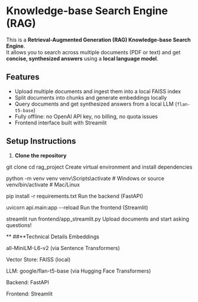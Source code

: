 # Knowledge-base Search Engine (RAG)

This is a **Retrieval-Augmented Generation (RAG) Knowledge-base Search Engine**.  
It allows you to search across multiple documents (PDF or text) and get **concise, synthesized answers** using a **local language model**.



## Features

- Upload multiple documents and ingest them into a local FAISS index
- Split documents into chunks and generate embeddings locally
- Query documents and get synthesized answers from a local LLM (`flan-t5-base`)
- Fully offline: no OpenAI API key, no billing, no quota issues
- Frontend interface built with Streamlit



## Setup Instructions

1. **Clone the repository**


git clone <your-repo-url>
cd rag_project
Create virtual environment and install dependencies


python -m venv venv
venv\Scripts\activate     # Windows
 or
source venv/bin/activate  # Mac/Linux

pip install -r requirements.txt
Run the backend (FastAPI)


uvicorn api.main:app --reload
Run the frontend (Streamlit)



streamlit run frontend/app_streamlit.py
Upload documents and start asking questions!

**
##**Technical Details Embeddings

all-MiniLM-L6-v2 (via Sentence Transformers)

Vector Store: FAISS (local)

LLM: google/flan-t5-base (via Hugging Face Transformers)

Backend: FastAPI

Frontend: Streamlit
